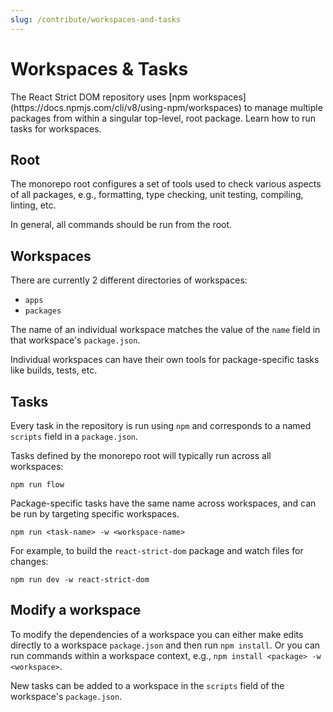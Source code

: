 ```yaml
---
slug: /contribute/workspaces-and-tasks
---
```


# Workspaces & Tasks

<p className="text-xl">The React Strict DOM repository uses [npm workspaces](https://docs.npmjs.com/cli/v8/using-npm/workspaces) to manage multiple packages from within a singular top-level, root package. Learn how to run tasks for workspaces.</p>

## Root

The monorepo root configures a set of tools used to check various aspects of all packages, e.g., formatting, type checking, unit testing, compiling, linting, etc.

In general, all commands should be run from the root.

## Workspaces

There are currently 2 different directories of workspaces:

* `apps`
* `packages`

The name of an individual workspace matches the value of the `name` field in that workspace's `package.json`.

Individual workspaces can have their own tools for package-specific tasks like builds, tests, etc.

## Tasks

Every task in the repository is run using `npm` and corresponds to a named `scripts` field in a `package.json`.

Tasks defined by the monorepo root will typically run across all workspaces:

```
npm run flow
```

Package-specific tasks have the same name across workspaces, and can be run by targeting specific workspaces.

```
npm run <task-name> -w <workspace-name>
```

For example, to build the `react-strict-dom` package and watch files for changes:

```
npm run dev -w react-strict-dom
```

## Modify a workspace

To modify the dependencies of a workspace you can either make edits directly to a workspace `package.json` and then run `npm install`. Or you can run commands within a workspace context, e.g., `npm install <package> -w <workspace>`.

New tasks can be added to a workspace in the `scripts` field of the workspace's `package.json`.
